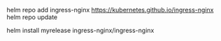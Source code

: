 helm repo add ingress-nginx https://kubernetes.github.io/ingress-nginx
 helm repo update
 
 helm install myrelease ingress-nginx/ingress-nginx
